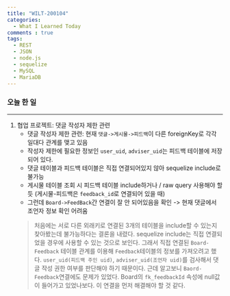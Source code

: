 ```yaml
---
title: "WILT-200104"
categories:
  - What I Learned Today
comments : true
tags:
  - REST
  - JSON
  - node.js
  - sequelize
  - MySQL
  - MariaDB
---
```


### 오늘 한 일
----
1. 협업 프로젝트: 댓글 작성자 제한 관련       
    - 댓글 작성자 제한 관련: 현재 `댓글->게시물->피드백`이 다른 foreignKey로 각각 일대다 관계를 맺고 있음
    - 작성자 제한에 필요한 정보인 `user_uid`, `adviser_uid`는 피드백 테이블에 저장되어 있다.
    - 댓글 테이블과 피드백 테이블은 직접 연결되어있지 않아 sequelize include로 불가능
    - 게시물 테이블 조회 시 피드백 테이블 include하거나 / raw query 사용해야 할 듯 (게시물-피드백은 `feedback_id`로 연결되어 있을 때)
    - 그런데 `Board->FeedBack`간 연결이 잘 안 되어있음을 확인 -> 현재 댓글에서 조언자 정보 확인 어려움
    > 처음에는 서로 다른 외래키로 연결된 3개의 테이블을 include할 수 있는지 찾아봤는데 불가능하다는 결론을 내렸다. sequelize include는 직접 연결되었을 경우에 사용할 수 있는 것으로 보인다. 그래서 직접 연결된 `Board-Feedback` 테이블 관계를 이용해 `Feedback`테이블의 정보를 가져오려고 했다. `user_uid(피드백 주인 uid)`, `adviser_uid(조언자 uid)`를 검사해서 댓글 작성 권한 여부를 판단해야 하기 때문이다. 근데 알고보니 `Baord-Feedback`연결에도 문제가 있었다. Board의 `fk_feedbackId` 속성에 null값이 들어가고 있었나보다. 이 연결을 먼저 해결해야 할 것 같다.
        
